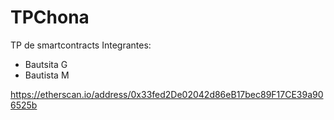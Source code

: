 # TPChona
TP de smartcontracts
Integrantes:
 - Bautsita G
 - Bautista M

https://etherscan.io/address/0x33fed2De02042d86eB17bec89F17CE39a906525b
